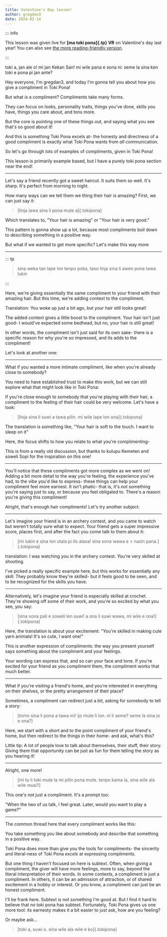 ```yaml
---
title: Valentine's Day lesson!
author: gregdan3
date: 2024-02-14
---
```


::: info

This lesson was given live for **[ma toki pona]{.tp} VR** on Valentine's day
last year! You can also see
[the more reading-friendly version](./compliments.md).

:::

toki a, jan ale o! mi jan Kekan San! mi wile pana e sona ni: seme la sina ken
toki e pona pi jan ante?

Hey everyone, I'm gregdan3, and today I'm gonna tell you about how you give a
compliment in Toki Pona!

<!--Now, I do want to say two quick things before I get started: I'm gonna be-->
<!--focusing on the compliments involved in flirting, and how that can work in Toki-->
<!--Pona. It's up to you to find somebody who wants the cmpl!-->
<!---->
<!--And the second, compliments are different to different people- and to different-->
<!--cultures. I grew up in the southern United States with my own set of-->
<!--experiences, and I don't think I'm going to be able to separate my experiences-->
<!--from this lesson- but with any luck, I can generalize enough that these lessons-->
<!--can still work for you. And, of course, we're going to be focusing on how-->
<!--compliments relate to and work in Toki Pona, so that helps!-->
<!---->
<!--With that out of the way, we can get right to it, starting with:-->

But what _is_ a compliment? Compliments take many forms.

They can focus on looks, personality traits, things you've done, skills you
have, things you care about, and tons more.

But the core is pointing one of these things out, and saying what you see that's
so good about it!

And this is something Toki Pona excels at- the honesty and directness of a good
compliment is exactly what Toki Pona wants from _all_ communication.

So let's go through lots of examples of compliments, given in Toki Pona!

This lesson is primarily example based, but I have a purely toki pona section
near the end!

---

Let's say a friend recently got a sweet haircut. It suits them so well. It's
sharp. It's perfect from morning to night.

How many ways can we tell them we thing their hair is amazing? First, we can
just say it:

> [linja lawa sina li pona mute a]{.tokipona}

Which translates to, "Your hair is amazing" or "Your hair is very good."

This pattern is gonna show up a lot, because most compliments boil down to
describing something in a positive way.

But what if we wanted to get more specific? Let's make this way more

---

::: tp

> sina weka tan lape lon tenpo poka, taso linja sina li awen pona tawa lukin

:::

Here, we're giving essentially the same compliment to your friend with their
amazing hair. But this time, we're adding context to the compliment.

Translation: You woke up just a bit ago, but your hair still looks great!

The added context gives a little boost to the compliment. Your hair isn't just
good- I would've expected some bedhead, but no, your hair is still great!

In other words, the compliment isn't just said for its own sake- there is a
specific reason for why you're so impressed, and its adds to the compliment!

Let's look at another one:

---

<!-- What if you were watching a friend play basketball, and as they played their hair didn't move- it stayed perfectly in place, exactly how they want it? -->
<!---->
<!-- > [sina tawa wawa e sike la linja sina li tawa ala! mi wile e ni...]{.tokipona} -->
<!---->
<!-- Translated more naturally, "When you move the ball so quickly, your hair doesn't move at all! I'd love if my hair did that." -->

What if you wanted a more intimate compliment, like when you're already close to
somebody?

You need to have established trust to make this work, but we can still explore
what that might look like in Toki Pona:

If you're close enough to somebody that you're playing with their hair, a
compliment to the feeling of their hair could be very welcome. Let's have a
look:

> [linja sina li suwi a tawa pilin. mi wile lape lon ona]{.tokipona}

The translation is something like, "Your hair is soft to the touch. I want to
sleep on it"

Here, the focus shifts to how you relate to what you're complimenting-

This is from a really old discussion, but thanks to kulupu Kemeten and soweli
Sopi for the inspiration on this one!

---

You'll notice that these compliments got more complex as we went on! Adding a
bit more detail to the way you're feeling, the experience you've had, to the
vibe you'd like to express- these things can help your compliment feel more
earnest. It isn't phatic- that is, it's _not_ something you're saying just to
say, or because you feel obligated to. There's a reason you're giving this
compliment!

Alright, that's enough hair compliments! Let's try another subject:

---

Let's imagine your friend is in an archery contest, and you came to watch but
weren't totally sure what to expect. Your friend gets a super impressive score,
places first, and after the fact you come talk to them about it:

> [mi lukin e sina lon utala pi ilo alasa! sina sona wawa e > nasin pana.]{.tokipona}

translation: I was watching you in the archery contest. You're very skilled at
shooting.

I've picked a really specific example here, but this works for essentially any
skill: They probably know they're skilled- but it feels good to be seen, and to
be recognized for the skills you have.

---

Alternatively, let's imagine your friend is especially skilled at crochet.
They're showing off some of their work, and you're so excited by what you see,
you say:

> [sina sona pali e soweli len suwi! a ona li suwi wawa, mi wile e ona!]{.tokipona}

Here, the translation is about your excitement: "You're skilled in making cute
yarn animals! It's so cute, I want one!"

This is another expression of compliments: the way you present yourself says
something about the compliment and your feelings.

Your wording can express that, and so can your face and tone. If you're excited
for your friend as you compliment them, the compliment works that much better.

---

What if you're visiting a friend's home, and you're interested in everything on
their shelves, or the pretty arrangement of their place?

Sometimes, a compliment can redirect just a bit, asking for somebody to tell a
story:

> [tomo sina li pona a tawa mi! ijo mute li lon. ni li seme? seme la sina jo e ona?]

Here, we start with a short and to the point compliment of your friend's home,
but then redirect to the things in their home- and ask, what's this?

Little tip: A lot of people love to talk about themselves, their stuff, their
story. Giving them that opportunity can be just as fun for them telling the
story as you hearing it!

---

Alright, one more!

> [mi tu li toki mute la mi pilin pona mute. tenpo kama la, sina wile ala wile musi?]

This one's not just a compliment. It's a prompt too:

"When the two of us talk, I feel great. Later, would you want to play a game?"

---

The common thread here that every compliment works like this:

You take something you like about somebody and describe that something in a
positive way.

Toki Pona does more than give you the tools for compliments- the sincerity and
literal-ness of Toki Pona _excels_ at expressing compliments.

But one thing I haven't focused on here is subtext. Often, when giving a
compliment, the giver will have more feelings, more to say, beyond the literal
interpretation of their words. In some contexts, a compliment is just a
compliment. In others, it can be an admission of attraction, or of shared
excitement in a hobby or interest. Or you know, a compliment can just be an
honest compliment.

I'll be frank here. Subtext is not something I'm good at. But I find it hard to
believe that _no_ toki pona has subtext. Fortunately, Toki Pona gives us one
more tool: its earnesty makes it a bit easier to just ask, how are you feeling?

Or maybe ask...

> [toki a, suwi o. sina wile ala wile e ko]{.tokipona}

